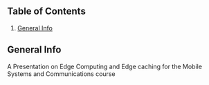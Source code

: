 ## Table of Contents
1. [General Info](#general-info)
## General Info
A Presentation on Edge Computing and Edge caching for the Mobile Systems and Communications course
